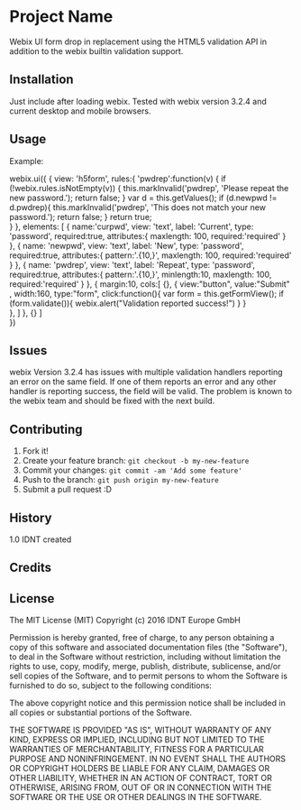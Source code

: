 # Project Name

Webix UI form drop in replacement using the HTML5 validation API in addition to the webix builtin validation support.

## Installation

Just include after loading webix. Tested with webix version 3.2.4 and current desktop and mobile browsers.

## Usage

Example:

webix.ui({
{
	view: 'h5form',
	rules:{
		'pwdrep':function(v) {
			if (!webix.rules.isNotEmpty(v)) {
				this.markInvalid('pwdrep', 'Please repeat the new password.');
				return false;
			}
			var d = this.getValues();
			if (d.newpwd != d.pwdrep){
				this.markInvalid('pwdrep', 'This does not match your new password.');
				return false;
			}
			return true;												
		}
	},
	elements: [
		{ name:'curpwd', view: 'text', label: 'Current', type: 'password', required:true, 
			attributes:{ maxlength: 100, required:'required' } },
		{ name: 'newpwd', view: 'text', label: 'New', type: 'password', required:true, 
			attributes:{ pattern:'.{10,}', maxlength: 100, required:'required' } },
		{ name: 'pwdrep', view: 'text', label: 'Repeat', type: 'password', required:true,
			attributes:{ pattern:'.{10,}', minlength:10, maxlength: 100, required:'required' } },
		{ 
			margin:10, 
			cols:[
				{},
				{ view:"button", value:"Submit" , width:160, type:"form", 
					click:function(){
						var form = this.getFormView();
						if (form.validate()){
							webix.alert("Validation reported success!")
						}
					}													
				},
			]
		},
		{}
	]	
})

## Issues

webix Version 3.2.4 has issues with multiple validation handlers reporting an error on the same field. If one of them
reports an error and any other handler is reporting success, the field will be valid. The problem is known to the webix
team and should be fixed with the next build.

## Contributing

1. Fork it!
2. Create your feature branch: `git checkout -b my-new-feature`
3. Commit your changes: `git commit -am 'Add some feature'`
4. Push to the branch: `git push origin my-new-feature`
5. Submit a pull request :D

## History

1.0 IDNT <marc> created

## Credits


## License

The MIT License (MIT)
Copyright (c) 2016 IDNT Europe GmbH

Permission is hereby granted, free of charge, to any person obtaining a copy of this software and associated documentation files (the "Software"), to deal in the Software without restriction, including without limitation the rights to use, copy, modify, merge, publish, distribute, sublicense, and/or sell copies of the Software, and to permit persons to whom the Software is furnished to do so, subject to the following conditions:

The above copyright notice and this permission notice shall be included in all copies or substantial portions of the Software.

THE SOFTWARE IS PROVIDED "AS IS", WITHOUT WARRANTY OF ANY KIND, EXPRESS OR IMPLIED, INCLUDING BUT NOT LIMITED TO THE WARRANTIES OF MERCHANTABILITY, FITNESS FOR A PARTICULAR PURPOSE AND NONINFRINGEMENT. IN NO EVENT SHALL THE AUTHORS OR COPYRIGHT HOLDERS BE LIABLE FOR ANY CLAIM, DAMAGES OR OTHER LIABILITY, WHETHER IN AN ACTION OF CONTRACT, TORT OR OTHERWISE, ARISING FROM, OUT OF OR IN CONNECTION WITH THE SOFTWARE OR THE USE OR OTHER DEALINGS IN THE SOFTWARE.

